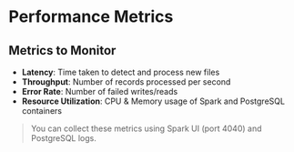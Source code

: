 
# Performance Metrics

## Metrics to Monitor

- **Latency**: Time taken to detect and process new files
- **Throughput**: Number of records processed per second
- **Error Rate**: Number of failed writes/reads
- **Resource Utilization**: CPU & Memory usage of Spark and PostgreSQL containers

> You can collect these metrics using Spark UI (port 4040) and PostgreSQL logs.

